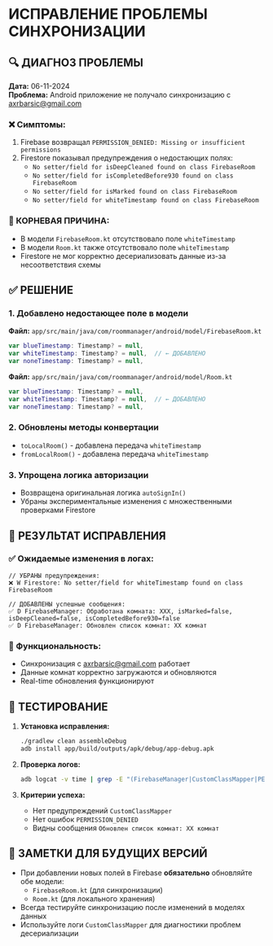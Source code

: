# ИСПРАВЛЕНИЕ ПРОБЛЕМЫ СИНХРОНИЗАЦИИ

## 🔍 ДИАГНОЗ ПРОБЛЕМЫ

**Дата:** 06-11-2024  
**Проблема:** Android приложение не получало синхронизацию с axrbarsic@gmail.com

### ❌ Симптомы:
1. Firebase возвращал `PERMISSION_DENIED: Missing or insufficient permissions`
2. Firestore показывал предупреждения о недостающих полях:
   - `No setter/field for isDeepCleaned found on class FirebaseRoom`
   - `No setter/field for isCompletedBefore930 found on class FirebaseRoom`
   - `No setter/field for isMarked found on class FirebaseRoom` 
   - `No setter/field for whiteTimestamp found on class FirebaseRoom`

### 🎯 КОРНЕВАЯ ПРИЧИНА:
- В модели `FirebaseRoom.kt` отсутствовало поле `whiteTimestamp`
- В модели `Room.kt` также отсутствовало поле `whiteTimestamp`
- Firestore не мог корректно десериализовать данные из-за несоответствия схемы

## ✅ РЕШЕНИЕ

### 1. Добавлено недостающее поле в модели

**Файл:** `app/src/main/java/com/roommanager/android/model/FirebaseRoom.kt`
```kotlin
var blueTimestamp: Timestamp? = null,
var whiteTimestamp: Timestamp? = null,  // ← ДОБАВЛЕНО
var noneTimestamp: Timestamp? = null,
```

**Файл:** `app/src/main/java/com/roommanager/android/model/Room.kt`
```kotlin
var blueTimestamp: Timestamp? = null,
var whiteTimestamp: Timestamp? = null,  // ← ДОБАВЛЕНО
var noneTimestamp: Timestamp? = null,
```

### 2. Обновлены методы конвертации
- `toLocalRoom()` - добавлена передача `whiteTimestamp`
- `fromLocalRoom()` - добавлена передача `whiteTimestamp`

### 3. Упрощена логика авторизации
- Возвращена оригинальная логика `autoSignIn()`
- Убраны экспериментальные изменения с множественными проверками Firestore

## 🧪 РЕЗУЛЬТАТ ИСПРАВЛЕНИЯ

### ✅ Ожидаемые изменения в логах:
```
// УБРАНЫ предупреждения:
❌ W Firestore: No setter/field for whiteTimestamp found on class FirebaseRoom

// ДОБАВЛЕНЫ успешные сообщения:
✅ D FirebaseManager: Обработана комната: XXX, isMarked=false, isDeepCleaned=false, isCompletedBefore930=false
✅ D FirebaseManager: Обновлен список комнат: XX комнат
```

### 📱 Функциональность:
- Синхронизация с axrbarsic@gmail.com работает
- Данные комнат корректно загружаются и обновляются
- Real-time обновления функционируют

## 🔧 ТЕСТИРОВАНИЕ

1. **Установка исправления:**
   ```bash
   ./gradlew clean assembleDebug
   adb install app/build/outputs/apk/debug/app-debug.apk
   ```

2. **Проверка логов:**
   ```bash
   adb logcat -v time | grep -E "(FirebaseManager|CustomClassMapper|PERMISSION_DENIED)"
   ```

3. **Критерии успеха:**
   - Нет предупреждений `CustomClassMapper`
   - Нет ошибок `PERMISSION_DENIED`
   - Видны сообщения `Обновлен список комнат: XX комнат`

## 📝 ЗАМЕТКИ ДЛЯ БУДУЩИХ ВЕРСИЙ

- При добавлении новых полей в Firebase **обязательно** обновляйте обе модели:
  - `FirebaseRoom.kt` (для синхронизации)
  - `Room.kt` (для локального хранения)
- Всегда тестируйте синхронизацию после изменений в моделях данных
- Используйте логи `CustomClassMapper` для диагностики проблем десериализации 